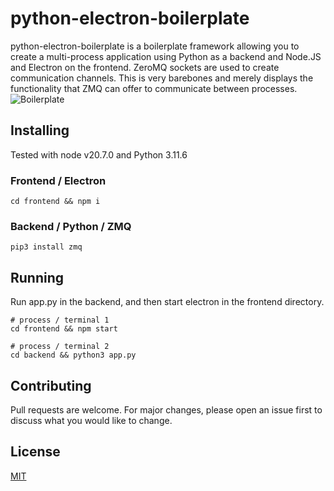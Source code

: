 # python-electron-boilerplate
python-electron-boilerplate is a boilerplate framework allowing you to create a multi-process application using Python as a backend and Node.JS and Electron on the frontend. ZeroMQ sockets are used to create communication channels. This is very barebones and merely displays the functionality that ZMQ can offer to communicate between processes.
![Boilerplate](https://i.imgur.com/T7CyAk4.png)

## Installing
Tested with node v20.7.0 and Python 3.11.6

### Frontend / Electron
```
cd frontend && npm i
```

### Backend / Python / ZMQ
```
pip3 install zmq
```

## Running
Run app.py in the backend, and then start electron in the frontend directory.
```
# process / terminal 1
cd frontend && npm start

# process / terminal 2
cd backend && python3 app.py
```

## Contributing
Pull requests are welcome. For major changes, please open an issue first to discuss what you would like to change.

## License
[MIT](https://choosealicense.com/licenses/mit/)

